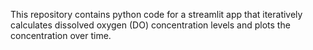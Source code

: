 This repository contains python code for a streamlit app that iteratively calculates dissolved oxygen (DO) concentration levels and plots the concentration over time.
